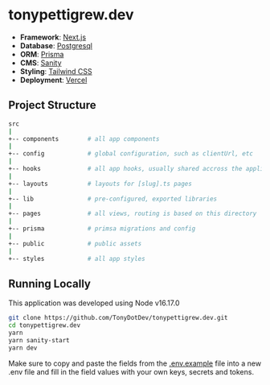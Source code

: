 # tonypettigrew.dev

- **Framework**: [Next.js](https://nextjs.org/)
- **Database**: [Postgresql](https://www.postgresql.org/)
- **ORM**: [Prisma](https://prisma.io/)
- **CMS**: [Sanity](https://www.sanity.io/)
- **Styling**: [Tailwind CSS](https://tailwindcss.com/)
- **Deployment**: [Vercel](https://vercel.com)

## Project Structure

```sh
src
|
+-- components        # all app components
|
+-- config            # global configuration, such as clientUrl, etc
|
+-- hooks             # all app hooks, usually shared accross the application
|
+-- layouts           # layouts for [slug].ts pages
|
+-- lib               # pre-configured, exported libraries
|
+-- pages             # all views, routing is based on this directory
|
+-- prisma            # primsa migrations and config
|
+-- public            # public assets
|
+-- styles            # all app styles
```

## Running Locally

This application was developed using Node v16.17.0

```bash
git clone https://github.com/TonyDotDev/tonypettigrew.dev.git
cd tonypettigrew.dev
yarn
yarn sanity-start
yarn dev
```

Make sure to copy and paste the fields from the [.env.example](https://github.com/TonyDotDev/tonypettigrew.dev/blob/main/.env.example) file into a new .env file and fill in the field values with your own keys, secrets and tokens.

